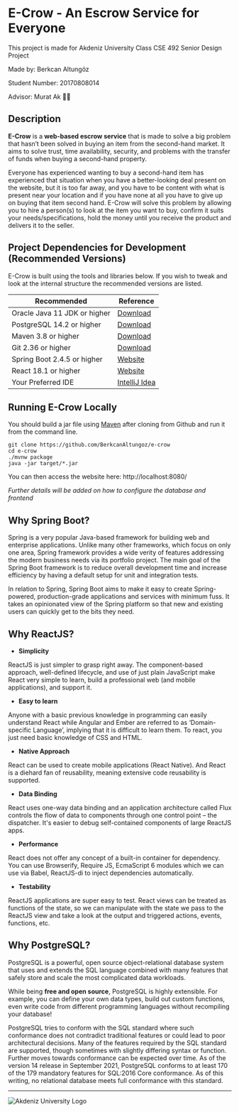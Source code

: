# E-Crow - An Escrow Service for Everyone

This project is made for Akdeniz University Class CSE 492 Senior Design Project

Made by: Berkcan Altungöz

Student Number: 20170808014

Advisor: Murat Ak :man_teacher:
## Description

**E-Crow** is a **web-based escrow service** that is made to solve a big problem that hasn’t been solved in buying an item from the second-hand market. It aims to solve trust,
time availability, security, and problems with the transfer of funds when buying a second-hand property.

Everyone has experienced wanting to buy a second-hand item has experienced that situation when you
have a better-looking deal present on the website, but it is too far away, and you have to be content
with what is present near your location and if you have none at all you have to give up on buying that
item second hand. E-Crow will solve this problem by allowing you to hire a person(s) to look at the item
you want to buy, confirm it suits your needs/specifications, hold the money until you receive the
product and delivers it to the seller.

## Project Dependencies for Development (Recommended Versions)

E-Crow is built using the tools and libraries below. If you wish to tweak and look at the internal structure the recommended versions are listed.

| Recommended                  | Reference                                                      |
|------------------------------|----------------------------------------------------------------|
| Oracle Java 11 JDK or higher | [Download](https://www.oracle.com/java/technologies/downloads/)|
| PostgreSQL 14.2 or higher    | [Download](https://www.postgresql.org/download/)               |
| Maven 3.8 or higher          | [Download](https://maven.apache.org/download.cgi)              |
| Git 2.36 or higher           | [Download](https://git-scm.com/downloads)                      |
| Spring Boot 2.4.5 or higher  | [Website](https://spring.io/projects/spring-boot#learn)        |
| React 18.1 or higher         | [Website](https://reactjs.org/docs/getting-started.html)       |
| Your Preferred IDE           | [IntelliJ Idea](https://www.jetbrains.com/idea/download/)      |

## Running E-Crow Locally

You should build a jar file using [Maven](https://spring.io/guides/gs/maven/) after cloning from Github and run it from the command line.  

```
git clone https://github.com/BerkcanAltungoz/e-crow
cd e-crow
./mvnw package
java -jar target/*.jar
```
You can then access the website here: http://localhost:8080/

*Further details will be added on how to configure the database and frontend*

## Why Spring Boot?

Spring is a very popular Java-based framework for building web and enterprise applications. Unlike many other frameworks, which focus on only one area, 
Spring framework provides a wide verity of features addressing the modern business needs via its portfolio project. The main goal of the Spring Boot 
framework is to reduce overall development time and increase efficiency by having a default setup for unit and integration tests.

In relation to Spring, Spring Boot aims to make it easy to create Spring-powered, production-grade applications and services with minimum fuss. It takes an opinionated view of the Spring platform so that new and existing users can quickly get to the bits they need.

## Why ReactJS?


* **Simplicity**

ReactJS is just simpler to grasp right away. The component-based approach, well-defined lifecycle, and use of just plain JavaScript make React very simple to learn, build a professional web (and mobile applications), and support it. 

* **Easy to learn**

Anyone with a basic previous knowledge in programming can easily understand React while Angular and Ember are referred to as ‘Domain-specific Language’, implying that it is difficult to learn them. To react, you just need basic knowledge of CSS and HTML.

* **Native Approach**

React can be used to create mobile applications (React Native). And React is a diehard fan of reusability, meaning extensive code reusability is supported.

* **Data Binding**

React uses one-way data binding and an application architecture called Flux controls the flow of data to components through one control point – the dispatcher. It's easier to debug self-contained components of large ReactJS apps.

* **Performance**

React does not offer any concept of a built-in container for dependency. You can use Browserify, Require JS, EcmaScript 6 modules which we can use via Babel, ReactJS-di to inject dependencies automatically.

* **Testability**

ReactJS applications are super easy to test. React views can be treated as functions of the state, so we can manipulate with the state we pass to the ReactJS view and take a look at the output and triggered actions, events, functions, etc.

## Why PostgreSQL?

PostgreSQL is a powerful, open source object-relational database system that uses and extends the SQL language combined with many features that safely store and scale the most complicated data workloads.

While being **free and open source**, PostgreSQL is highly extensible. For example, you can define your own data types, build out custom functions, even write code from different programming languages without recompiling your database!

PostgreSQL tries to conform with the SQL standard where such conformance does not contradict traditional features or could lead to poor architectural decisions. Many of the features required by the SQL standard are supported, though sometimes with slightly differing syntax or function. Further moves towards conformance can be expected over time. As of the version 14 release in September 2021, PostgreSQL conforms to at least 170 of the 179 mandatory features for SQL:2016 Core conformance. As of this writing, no relational database meets full conformance with this standard.

---

![Akdeniz University Logo](http://cse.akdeniz.edu.tr/wp-content/themes/fakulte/images/logo.png)

